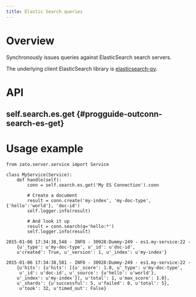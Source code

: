 ```yaml
---
title: Elastic Search queries
---
```


Overview
========

Synchronously issues queries against ElasticSearch search servers.

The underlying client ElasticSearch library is [elasticsearch-py](https://elasticsearch-py.readthedocs.org/en/master/).

API
===

self.search.es.get {#progguide-outconn-search-es-get}
------------------

Usage example
=============

``` {.python}
from zato.server.service import Service

class MyService(Service):
    def handle(self):
        conn = self.search.es.get('My ES Connection').conn

        # Create a document
        result = conn.create('my-index', 'my-doc-type', {'hello':'world'}, 'doc-id')
        self.logger.info(result)

        # And look it up
        result = conn.search(q='hello:*')
        self.logger.info(result)
```

``` {.python}
2015-01-06 17:34:38,548 - INFO - 30928:Dummy-249 - es1.my-service:22 -
    {u'_type': u'my-doc-type', u'_id': u'doc-id',
    u'created': True, u'_version': 1, u'_index': u'my-index'}

2015-01-06 17:34:38,581 - INFO - 30928:Dummy-249 - es1.my-service:22 -
    {u'hits': {u'hits': [{u'_score': 1.0, u'_type': u'my-doc-type',
     u'_id': u'doc-id', u'_source': {u'hello': u'world'},
    u'_index': u'my-index'}], u'total': 1, u'max_score': 1.0},
    u'_shards': {u'successful': 5, u'failed': 0, u'total': 5},
     u'took': 32, u'timed_out': False}
```
